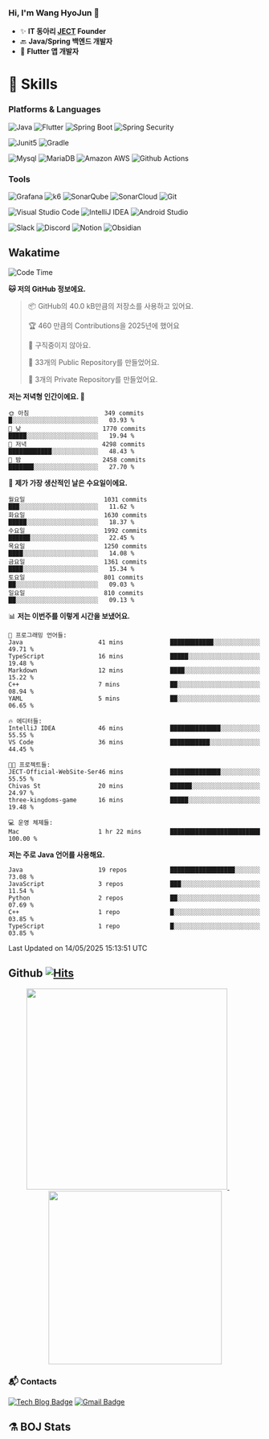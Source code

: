 ### Hi, I'm Wang HyoJun 👋
- ✨ **IT 동아리 [JECT](https://github.com/JECT-Study) Founder** </br>
- 🔙 **Java/Spring 백엔드 개발자** </br>
- 📲 **Flutter 앱 개발자** </br>

# 💪 Skills
### Platforms & Languages
![Java](https://img.shields.io/badge/Java-007396.svg?&style=for-the-badge&logo=Java&logoColor=white)
![Flutter](https://img.shields.io/badge/Flutter-02569B.svg?&style=for-the-badge&logo=flutter&logoColor=white)
![Spring Boot](https://img.shields.io/badge/springboot-6DB33F?style=for-the-badge&logo=springboot&logoColor=white)
![Spring Security](https://img.shields.io/badge/spring_security-6DB33F?style=for-the-badge&logo=springsecurity&logoColor=white)


![Junit5](https://img.shields.io/badge/Junit5-25A162?style=for-the-badge&logo=junit5&logoColor=white)
![Gradle](https://img.shields.io/badge/gradle-02303A?style=for-the-badge&logo=gradle&logoColor=white)

![Mysql](https://img.shields.io/badge/mysql-4479A1?style=for-the-badge&logo=mysql&logoColor=white)
![MariaDB](https://img.shields.io/badge/mariaDB-003545?style=for-the-badge&logo=mariaDB&logoColor=white)
![Amazon AWS](https://img.shields.io/badge/AWS-232F3E?style=for-the-badge&logo=amazonwebservices&logoColor=white)
![Github Actions](https://img.shields.io/badge/github_actions-2088FF?style=for-the-badge&logo=githubactions&logoColor=white)

### Tools
![Grafana](https://img.shields.io/badge/Grafana-F46800?style=for-the-badge&logo=grafana&logoColor=white)
![k6](https://img.shields.io/badge/k6-7D64FF?style=for-the-badge&logo=k6&logoColor=white)
![SonarQube](https://img.shields.io/badge/SonarQube-4E9BCD?style=for-the-badge&logo=sonarqube&logoColor=white)
![SonarCloud](https://img.shields.io/badge/SonarCloud-F3702A?style=for-the-badge&logo=sonarcloud&logoColor=white)
![Git](https://img.shields.io/badge/Git-F05032.svg?&style=for-the-badge&logo=Git&logoColor=white)

![Visual Studio Code](https://img.shields.io/badge/Visual%20Studio%20Code-007ACC.svg?&style=for-the-badge&logo=Visual%20Studio%20Code&logoColor=white)
![IntelliJ IDEA](https://img.shields.io/badge/IntelliJ%20IDEA-000000.svg?&style=for-the-badge&logo=IntelliJ%20IDEA&logoColor=white)
![Android Studio](https://img.shields.io/badge/Android_Studio-3DDC84?&style=for-the-badge&logo=androidstudio&logoColor=white)

![Slack](https://img.shields.io/badge/Slack-4A154B?style=for-the-badge&logo=slack&logoColor=white)
![Discord](https://img.shields.io/badge/Discord-5865F2?style=for-the-badge&logo=discord&logoColor=white)
![Notion](https://img.shields.io/badge/Notion-000000.svg?&style=for-the-badge&logo=Notion&logoColor=white)
![Obsidian](https://img.shields.io/badge/Obsidian-7C3AED.svg?&style=for-the-badge&logo=Obsidian&logoColor=white)
</br>

## Wakatime
<!--START_SECTION:waka-->
![Code Time](http://img.shields.io/badge/Code%20Time-589%20hrs%2032%20mins-blue)

**🐱 저의 GitHub 정보에요.** 

> 📦 GitHub의 40.0 kB만큼의 저장소를 사용하고 있어요. 
 > 
> 🏆 460 만큼의 Contributions을 2025년에 했어요
 > 
> 🚫 구직중이지 않아요.
 > 
> 📜 33개의 Public Repository를 만들었어요. 
 > 
> 🔑 3개의 Private Repository를 만들었어요. 
 > 
**저는 저녁형 인간이에요. 🦉** 

```text
🌞 아침                     349 commits         █░░░░░░░░░░░░░░░░░░░░░░░░   03.93 % 
🌆 낮　                     1770 commits        █████░░░░░░░░░░░░░░░░░░░░   19.94 % 
🌃 저녁                     4298 commits        ████████████░░░░░░░░░░░░░   48.43 % 
🌙 밤　                     2458 commits        ███████░░░░░░░░░░░░░░░░░░   27.70 % 
```
📅 **제가 가장 생산적인 날은 수요일이에요.** 

```text
월요일                      1031 commits        ███░░░░░░░░░░░░░░░░░░░░░░   11.62 % 
화요일                      1630 commits        █████░░░░░░░░░░░░░░░░░░░░   18.37 % 
수요일                      1992 commits        ██████░░░░░░░░░░░░░░░░░░░   22.45 % 
목요일                      1250 commits        ████░░░░░░░░░░░░░░░░░░░░░   14.08 % 
금요일                      1361 commits        ████░░░░░░░░░░░░░░░░░░░░░   15.34 % 
토요일                      801 commits         ██░░░░░░░░░░░░░░░░░░░░░░░   09.03 % 
일요일                      810 commits         ██░░░░░░░░░░░░░░░░░░░░░░░   09.13 % 
```


📊 **저는 이번주를 이렇게 시간을 보냈어요.** 

```text
💬 프로그래밍 언어들: 
Java                     41 mins             ████████████░░░░░░░░░░░░░   49.71 % 
TypeScript               16 mins             █████░░░░░░░░░░░░░░░░░░░░   19.48 % 
Markdown                 12 mins             ████░░░░░░░░░░░░░░░░░░░░░   15.22 % 
C++                      7 mins              ██░░░░░░░░░░░░░░░░░░░░░░░   08.94 % 
YAML                     5 mins              ██░░░░░░░░░░░░░░░░░░░░░░░   06.65 % 

🔥 에디터들: 
IntelliJ IDEA            46 mins             ██████████████░░░░░░░░░░░   55.55 % 
VS Code                  36 mins             ███████████░░░░░░░░░░░░░░   44.45 % 

🐱‍💻 프로젝트들: 
JECT-Official-WebSite-Ser46 mins             ██████████████░░░░░░░░░░░   55.55 % 
Chivas St                20 mins             ██████░░░░░░░░░░░░░░░░░░░   24.97 % 
three-kingdoms-game      16 mins             █████░░░░░░░░░░░░░░░░░░░░   19.48 % 

💻 운영 체제들: 
Mac                      1 hr 22 mins        █████████████████████████   100.00 % 
```

**저는 주로 Java 언어를 사용해요.** 

```text
Java                     19 repos            ██████████████████░░░░░░░   73.08 % 
JavaScript               3 repos             ███░░░░░░░░░░░░░░░░░░░░░░   11.54 % 
Python                   2 repos             ██░░░░░░░░░░░░░░░░░░░░░░░   07.69 % 
C++                      1 repo              █░░░░░░░░░░░░░░░░░░░░░░░░   03.85 % 
TypeScript               1 repo              █░░░░░░░░░░░░░░░░░░░░░░░░   03.85 % 
```




 Last Updated on 14/05/2025 15:13:51 UTC
<!--END_SECTION:waka-->

## Github [![Hits](https://hits.seeyoufarm.com/api/count/incr/badge.svg?url=https%3A%2F%2Fgithub.com%2Fgywns0417%2Fhit-counter&count_bg=%239AEB68&title_bg=%23B1D1F7&icon=&icon_color=%23E7E7E7&title=hits&edge_flat=false)](https://hits.seeyoufarm.com)

<p align="center">
  <a href="https://github.com/gywns0417">
    <img src="https://github-readme-stats.vercel.app/api?username=gywns0417&show_icons=true&theme=catppuccin_latte" width="400" style="max-width:100%;" />
  </a>
  &nbsp;
  &nbsp;
  &nbsp;
  &nbsp;
  <a href="https://github.com/gywns0417">
    <img src="https://github-readme-stats.vercel.app/api/top-langs/?username=gywns0417&layout=compact&show_icons=true&show_owner=true&theme=nord" width="345" style="max-width:100%;"/>
  </a>
</p>


### :mailbox_with_mail: Contacts
[![Tech Blog Badge](http://img.shields.io/badge/-Tech%20blog-black?style=flat-square&logo=github&link=https://king-dev.tistory.com/)](https://king.tistory.com/)
[![Gmail Badge](https://img.shields.io/badge/Gmail-d14836?style=flat-square&logo=Gmail&logoColor=white&link=mailto:gywns0417@gmail.com)](mailto:gywns0417@gmail.com)

## ⚗️ BOJ Stats

<!--[![Solved.ac Profile](http://mazassumnida.wtf/api/v2/generate_badge?boj=gywns0417)](https://solved.ac/gywns0417/)

